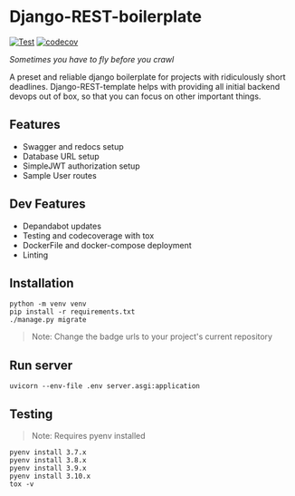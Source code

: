 # Django-REST-boilerplate
[![Test](https://github.com/Krishap-s/Django-REST-boilerplate/actions/workflows/main.yml/badge.svg)](https://github.com/Krishap-s/Django-REST-boilerplate/actions/workflows/main.yml)
[![codecov](https://codecov.io/gh/Krishap-s/Django-REST-boilerplate/branch/main/graph/badge.svg?token=FFBEISOEF8)](https://codecov.io/gh/Krishap-s/Django-REST-boilerplate)

*Sometimes you have to fly before you crawl*

A preset and reliable django boilerplate for projects with ridiculously short deadlines. Django-REST-template helps with providing all initial backend devops out of box, so that you can focus on other important things.

## Features
- Swagger and redocs setup
- Database URL setup
- SimpleJWT authorization setup
- Sample User routes

## Dev Features
- Depandabot updates 
- Testing and codecoverage with tox
- DockerFile and docker-compose deployment
- Linting


## Installation
```
python -m venv venv
pip install -r requirements.txt
./manage.py migrate
```
> Note: Change the badge urls to your project's current repository

## Run server
```
uvicorn --env-file .env server.asgi:application
```

## Testing
 > Note: Requires pyenv installed
```
pyenv install 3.7.x
pyenv install 3.8.x
pyenv install 3.9.x
pyenv install 3.10.x
tox -v
```

